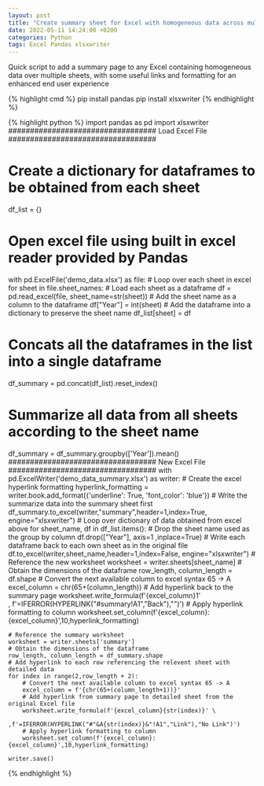 ```yaml
---
layout: post
title: "Create summary sheet for Excel with homogeneous data across multiple sheets"
date: 2022-05-11 14:24:00 +0200
categories: Python
tags: Excel Pandas xlsxwriter
---
```

Quick script to add a summary page to any Excel containing homogeneous data over multiple sheets, with some useful links and formatting for an enhanced end user experience

{% highlight cmd %}
pip install pandas
pip install xlsxwriter
{% endhighlight %}

{% highlight python %}
import pandas as pd
import xlsxwriter
################################## Load Excel File ##################################
# Create a dictionary for dataframes to be obtained from each sheet
df_list = {}
# Open excel file using built in excel reader provided by Pandas
with pd.ExcelFile('demo_data.xlsx') as file:
    # Loop over each sheet in excel
    for sheet in file.sheet_names:
        # Load each sheet as a dataframe
        df = pd.read_excel(file, sheet_name=str(sheet))
        # Add the sheet name as a column to the dataframe
        df["Year"] = int(sheet)
        # Add the dataframe into a dictionary to preserve the sheet name
        df_list[sheet] = df

# Concats all the dataframes in the list into a single dataframe
df_summary = pd.concat(df_list).reset_index()

# Summarize all data from all sheets according to the sheet name
df_summary = df_summary.groupby(['Year']).mean()
################################## New Excel File ##################################
with pd.ExcelWriter('demo_data_summary.xlsx') as writer:
    # Create the excel hyperlink formatting
    hyperlink_formatting = writer.book.add_format({'underline': True, 'font_color': 'blue'})
    # Write the summarize data into the summary sheet first
    df_summary.to_excel(writer,"summary",header=1,index=True, engine="xlsxwriter")
    # Loop over dictionary of data obtained from excel above
    for sheet_name, df in df_list.items():
        # Drop the sheet name used as the group by column
        df.drop(["Year"], axis=1 ,inplace=True)
        # Write each dataframe back to each own sheet as in the original file
        df.to_excel(writer,sheet_name,header=1,index=False, engine="xlsxwriter")
        # Reference the new worksheet
        worksheet = writer.sheets[sheet_name]
        # Obtain the dimensions of the dataframe
        row_length, column_length = df.shape
        # Convert the next available column to excel syntax 65 -> A
        excel_column = chr(65+(column_length))
        # Add hyperlink back to the summary page
        worksheet.write_formula(f'{excel_column}1'\
							, f'=IFERROR(HYPERLINK("#summary!A1","Back"),"")')
        # Apply hyperlink formatting to column
        worksheet.set_column(f'{excel_column}:{excel_column}',10,hyperlink_formatting)

    # Reference the summary worksheet
    worksheet = writer.sheets['summary']
    # Obtain the dimensions of the dataframe
    row_length, column_length = df_summary.shape
    # Add hyperlink to each row referencing the relevent sheet with detailed data
    for index in range(2,row_length + 2):
        # Convert the next available column to excel syntax 65 -> A
        excel_column = f'{chr(65+(column_length+1))}'
        # Add hyperlink from summary page to detailed sheet from the original Excel file
        worksheet.write_formula(f'{excel_column}{str(index)}' \ 
                                ,f'=IFERROR(HYPERLINK("#"&A{str(index)}&"!A1","Link"),"No Link")')
        # Apply hyperlink formatting to column
        worksheet.set_column(f'{excel_column}:{excel_column}',10,hyperlink_formatting)

    writer.save()
{% endhighlight %}


